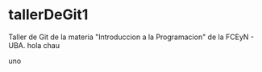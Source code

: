 
# tallerDeGit1

Taller de Git de la materia "Introduccion a la Programacion" de la FCEyN - UBA.
hola
chau

uno
